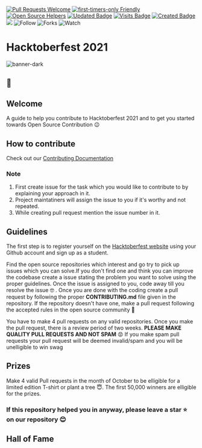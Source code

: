 [![Pull Requests Welcome](https://img.shields.io/badge/PRs-welcome-brightgreen.svg?style=flat)](http://makeapullrequest.com)
[![first-timers-only Friendly](https://img.shields.io/badge/first--timers--only-friendly-blue.svg)](http://www.firsttimersonly.com/)
[![Open Source Helpers](https://www.codetriage.com/freecodecamp/freecodecamp/badges/users.svg)](https://www.codetriage.com/freecodecamp/freecodecamp)
[![Updated Badge](https://badges.pufler.dev/updated/CMPN-CODECELL/Hacktoberfest2021?color=purple)](https://badges.pufler.dev)
[![Visits Badge](https://badges.pufler.dev/visits/CMPN-CODECELL/Hacktoberfest2021?color=red)](https://badges.pufler.dev)
[![Created Badge](https://badges.pufler.dev/created/CMPN-CODECELL/Hacktoberfest2021?color=blue)](https://badges.pufler.dev)
<a href="https://github.com/CMPN-CODECELL/Hacktoberfest2021" alt="Contributors">
        <img src="https://img.shields.io/github/contributors/badges/shields"></a>
![Follow](https://img.shields.io/github/followers/CMPN-CODECELL?label=Follow&style=social)
![Forks](https://img.shields.io/github/forks/CMPN-CODECELL/Hacktoberfest2021?label=Fork&style=social)
![Watch](https://img.shields.io/github/watchers/CMPN-CODECELL/Hacktoberfest2021?label=Watch&style=social)

# Hacktoberfest 2021

![banner-dark](https://user-images.githubusercontent.com/76769697/135612006-c154ebf3-93d7-45ad-8222-d8bcf5f85b7c.png)

## :wave:
## Welcome
A guide to help you contribute to Hacktoberfest 2021 and to get you started towards Open Source Contribution 😉 
## How to contribute
    
Check out our [Contributing Documentation](https://github.com/CMPN-CODECELL/Hacktoberfest2021/blob/main/CONTRIBUTING.md) 

### Note

1. First create issue for the task which you would like to contribute to by explaining your approach in it.
2. Project maintatiners will assign the issue to you if it's worthy and not repeated.
3. While creating pull request mention the issue number in it.

## Guidelines

The first step is to register yourself on the [Hacktoberfest website](https://hacktoberfest.digitalocean.com/) using your Github account and sign up as a student.

Find the open source repositories which interest and go try to pick up issues which you can solve.If you don't find one and think you can improve the codebase create a issue stating the problem you want to solve using the proper guidelines. Once the issue is assigned to you, code away till you resolve the issue :nerd_face: . Once you are done with the coding create a pull request by following the proper **CONTRIBUTING.md** file given in the repository. If the repository doesn't have one, make a pull request following the accepted rules in the open source community :hugs:

You have to make 4 pull requests on any valid repositories. Once you make the pull request, there is a review period of two weeks. **PLEASE MAKE QUALITY PULL REQUESTS AND NOT SPAM** :rage:  If you make spam pull requests your pull request will be deemed invalid/spam and you will be unelligible to win swag 


## Prizes

Make 4 valid Pull requests in the month of October to be elligible for a limited edition T-shirt or plant a tree :innocent:. The first 50,000 winners are elligible for the prizes.

### If this repository helped you in anyway, please leave a star :star: on our repository :blush:

## Hall of Fame 
